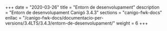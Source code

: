 +++
date        = "2020-03-26"
title       = "Entorn de desenvolupament"
description = "Entorn de desenvolupament Canigó 3.4.3"
sections    = "canigo-fwk-docs"
enllac		= "/canigo-fwk-docs/documentacio-per-versions/3.4LTS/3.4.3/entorn-de-desenvolupament/"
weight		= 6
+++
